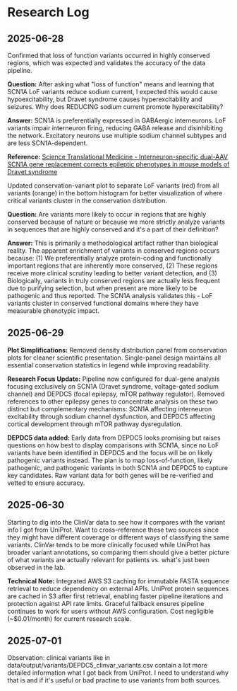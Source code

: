 # Research Log

## 2025-06-28
Confirmed that loss of function variants occurred in highly conserved regions, which was expected and validates the accuracy of the data pipeline.

**Question:** After asking what "loss of function" means and learning that SCN1A LoF variants reduce sodium current, I expected this would cause hypoexcitability, but Dravet syndrome causes hyperexcitability and seizures. Why does REDUCING sodium current promote hyperexcitability?

**Answer:** SCN1A is preferentially expressed in GABAergic interneurons. LoF variants impair interneuron firing, reducing GABA release and disinhibiting the network. Excitatory neurons use multiple sodium channel subtypes and are less SCN1A-dependent.

**Reference:** [Science Translational Medicine - Interneuron-specific dual-AAV SCN1A gene replacement corrects epileptic phenotypes in mouse models of Dravet syndrome](https://www.science.org/doi/10.1126/scitranslmed.adn5603)

Updated conservation-variant plot to separate LoF variants (red) from all variants (orange) in the bottom histogram for better visualization of where critical variants cluster in the conservation distribution.

**Question:** Are variants more likely to occur in regions that are highly conserved because of nature or because we more strictly analyze variants in sequences that are highly conserved and it's a part of their definition?

**Answer:** This is primarily a methodological artifact rather than biological reality. The apparent enrichment of variants in conserved regions occurs because: (1) We preferentially analyze protein-coding and functionally important regions that are inherently more conserved, (2) These regions receive more clinical scrutiny leading to better variant detection, and (3) Biologically, variants in truly conserved regions are actually less frequent due to purifying selection, but when present are more likely to be pathogenic and thus reported. The SCN1A analysis validates this - LoF variants cluster in conserved functional domains where they have measurable phenotypic impact.

## 2025-06-29
**Plot Simplifications:** Removed density distribution panel from conservation plots for cleaner scientific presentation. Single-panel design maintains all essential conservation statistics in legend while improving readability.

**Research Focus Update:** Pipeline now configured for dual-gene analysis focusing exclusively on SCN1A (Dravet syndrome, voltage-gated sodium channel) and DEPDC5 (focal epilepsy, mTOR pathway regulator). Removed references to other epilepsy genes to concentrate analysis on these two distinct but complementary mechanisms: SCN1A affecting interneuron excitability through sodium channel dysfunction, and DEPDC5 affecting cortical development through mTOR pathway dysregulation.

**DEPDC5 data added:**
Early data from DEPDC5 looks promising but raises questions on how best to display comparisons with SCN1A, since no LoF variants have been identified in DEPDC5 and the focus will be on likely pathogenic variants instead. The plan is to map loss-of-function, likely pathogenic, and pathogenic variants in both SCN1A and DEPDC5 to capture key candidates. Raw variant data for both genes will be re-verified and vetted to ensure accuracy.

## 2025-06-30
Starting to dig into the ClinVar data to see how it compares with the variant info I got from UniProt. Want to cross-reference these two sources since they might have different coverage or different ways of classifying the same variants. ClinVar tends to be more clinically focused while UniProt has broader variant annotations, so comparing them should give a better picture of what variants are actually relevant for patients vs. what's just been observed in the lab.

**Technical Note:** Integrated AWS S3 caching for immutable FASTA sequence retrieval to reduce dependency on external APIs. UniProt protein sequences are cached in S3 after first retrieval, enabling faster pipeline iterations and protection against API rate limits. Graceful fallback ensures pipeline continues to work for users without AWS configuration. Cost negligible (~$0.01/month) for current research scale.

## 2025-07-01
Observation: clinical variants like in data/output/variants/DEPDC5_clinvar_variants.csv contain a lot more
detailed information what I got back from UniProt. I need to understand why that is
and if it's useful or bad practine to use variants from both sources. 